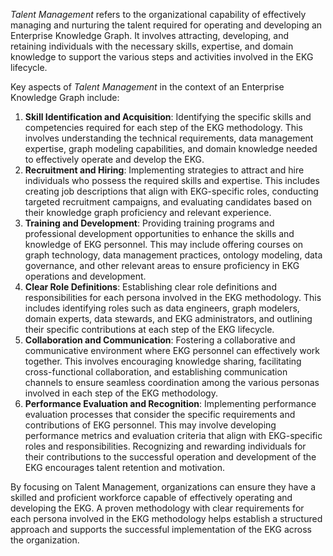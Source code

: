 _Talent Management_ refers to the organizational capability of effectively managing 
and nurturing the talent required for operating and developing an 
Enterprise Knowledge Graph. 
It involves attracting, developing, and retaining individuals with the necessary skills,
expertise, and domain knowledge to support the various steps and activities involved 
in the EKG lifecycle.

Key aspects of _Talent Management_ in the context of an Enterprise Knowledge Graph 
include:

1. **Skill Identification and Acquisition**: Identifying the specific skills and
   competencies required for each step of the EKG methodology. 
   This involves understanding the technical requirements, data management expertise, 
   graph modeling capabilities, and domain knowledge needed to effectively operate 
   and develop the EKG.
2. **Recruitment and Hiring**: Implementing strategies to attract and hire individuals
   who possess the required skills and expertise. 
   This includes creating job descriptions that align with EKG-specific roles, 
   conducting targeted recruitment campaigns, and evaluating candidates based on 
   their knowledge graph proficiency and relevant experience.
3. **Training and Development**: Providing training programs and professional 
   development opportunities to enhance the skills and knowledge of EKG personnel. 
   This may include offering courses on graph technology, data management practices,
   ontology modeling, data governance, and other relevant areas to ensure proficiency
   in EKG operations and development.
4. **Clear Role Definitions**: Establishing clear role definitions and responsibilities
   for each persona involved in the EKG methodology. 
   This includes identifying roles such as data engineers, graph modelers, 
   domain experts, data stewards, and EKG administrators, and outlining their 
   specific contributions at each step of the EKG lifecycle.
5. **Collaboration and Communication**: Fostering a collaborative and communicative
   environment where EKG personnel can effectively work together. 
   This involves encouraging knowledge sharing, facilitating cross-functional
   collaboration, and establishing communication channels to ensure seamless 
   coordination among the various personas involved in each step of the EKG methodology.
6. **Performance Evaluation and Recognition**: Implementing performance evaluation 
   processes that consider the specific requirements and contributions of EKG personnel.
   This may involve developing performance metrics and evaluation criteria that align 
   with EKG-specific roles and responsibilities. 
   Recognizing and rewarding individuals for their contributions to the successful
   operation and development of the EKG encourages talent retention and motivation.

By focusing on Talent Management, organizations can ensure they have a skilled and
proficient workforce capable of effectively operating and developing the EKG. 
A proven methodology with clear requirements for each persona involved in the EKG
methodology helps establish a structured approach and supports the successful
implementation of the EKG across the organization.
